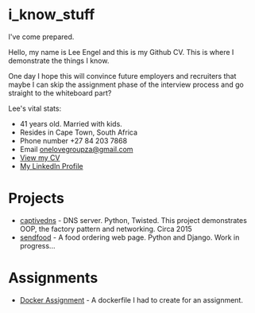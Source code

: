 # i_know_stuff
 I've come prepared.
 
 Hello, my name is Lee Engel and this is my Github CV. This is where I demonstrate the things I know.
 
 One day I hope this will convince future employers and recruiters that maybe I can skip the assignment phase of the interview process and go straight to the whiteboard part?
 
 Lee's vital stats:
 * 41 years old. Married with kids.
 * Resides in Cape Town, South Africa
 * Phone number +27 84 203 7868
 * Email onelovegroupza@gmail.com
 * [View my CV](https://docs.google.com/document/d/1BlIxs2OTqLkBKqksdQCJZA8mrOCvBmnvb7AEdfB3WZQ/edit?usp=sharing)
 * [My LinkedIn Profile](https://www.linkedin.com/in/lsengel/)
 
 # Projects
 * [captivedns](Python/captivedns) - DNS server. Python, Twisted. This project demonstrates OOP, 
 the factory pattern and networking. Circa 2015
 * [sendfood](Python/sendfood) - A food ordering web page. Python and Django. Work in progress...
 # Assignments
 * [Docker Assignment](Docker/Assignment_1) -  A dockerfile I had to create for an assignment.
 
 